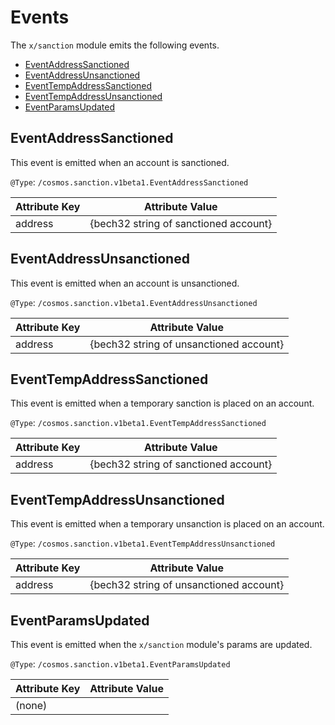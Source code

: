 # Events

The `x/sanction` module emits the following events.

<!-- TOC -->
  - [EventAddressSanctioned](#eventaddresssanctioned)
  - [EventAddressUnsanctioned](#eventaddressunsanctioned)
  - [EventTempAddressSanctioned](#eventtempaddresssanctioned)
  - [EventTempAddressUnsanctioned](#eventtempaddressunsanctioned)
  - [EventParamsUpdated](#eventparamsupdated)

## EventAddressSanctioned

This event is emitted when an account is sanctioned.

`@Type`: `/cosmos.sanction.v1beta1.EventAddressSanctioned`

| Attribute Key | Attribute Value                         |
|---------------|-----------------------------------------|
| address       | \{bech32 string of sanctioned account\} |

## EventAddressUnsanctioned

This event is emitted when an account is unsanctioned.

`@Type`: `/cosmos.sanction.v1beta1.EventAddressUnsanctioned`

| Attribute Key | Attribute Value                           |
|---------------|-------------------------------------------|
| address       | \{bech32 string of unsanctioned account\} |

## EventTempAddressSanctioned

This event is emitted when a temporary sanction is placed on an account.

`@Type`: `/cosmos.sanction.v1beta1.EventTempAddressSanctioned`

| Attribute Key | Attribute Value                         |
|---------------|-----------------------------------------|
| address       | \{bech32 string of sanctioned account\} |

## EventTempAddressUnsanctioned

This event is emitted when a temporary unsanction is placed on an account.

`@Type`: `/cosmos.sanction.v1beta1.EventTempAddressUnsanctioned`

| Attribute Key | Attribute Value                           |
|---------------|-------------------------------------------|
| address       | \{bech32 string of unsanctioned account\} |

## EventParamsUpdated

This event is emitted when the `x/sanction` module's params are updated.

`@Type`: `/cosmos.sanction.v1beta1.EventParamsUpdated`

| Attribute Key | Attribute Value |
|---------------|-----------------|
| (none)        |                 |
